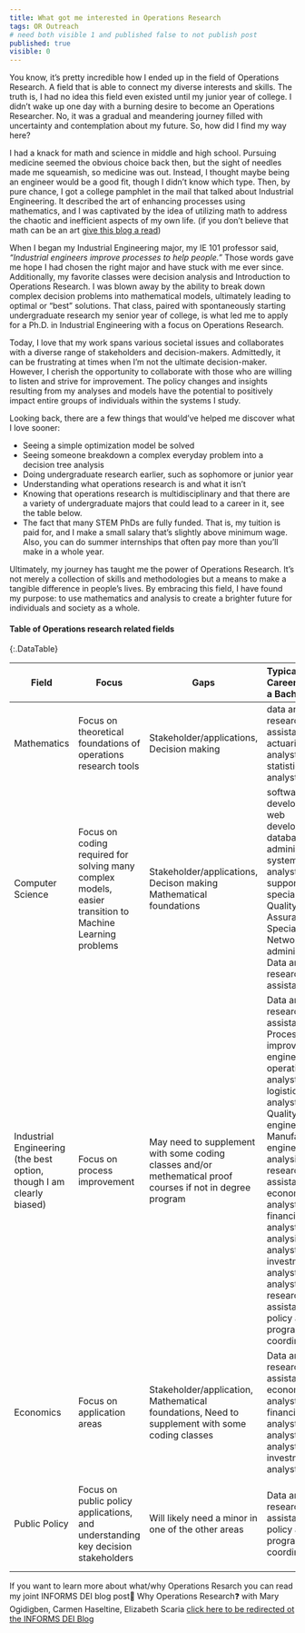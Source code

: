 ```yaml
---
title: What got me interested in Operations Research
tags: OR Outreach
# need both visible 1 and published false to not publish post
published: true
visible: 0
---
```


You know, it’s pretty incredible how I ended up in the field of Operations Research. A field that is able to connect my diverse interests and skills. The truth is, I had no idea this field even existed until my junior year of college. I didn’t wake up one day with a burning desire to become an Operations Researcher. No, it was a gradual and meandering journey filled with uncertainty and contemplation about my future. So, how did I find my way here?

I had a knack for math and science in middle and high school. Pursuing medicine seemed the obvious choice back then, but the sight of needles made me squeamish, so medicine was out. Instead, I thought maybe being an engineer would be a good fit, though I didn’t know which type. Then, by pure chance,  I got a college pamphlet in the mail that talked about Industrial Engineering. It described the art of enhancing processes using mathematics, and I was captivated by the idea of utilizing math to address the chaotic and inefficient aspects of my own life. (if you don’t believe that math can be an art [give this blog a read](https://punkrockor.com/2021/06/24/on-the-art-of-modeling/))

When I began my Industrial Engineering major, my IE 101 professor said, *“Industrial engineers improve processes to help people.”* Those words gave me hope I had chosen the right major and have stuck with me ever since. Additionally, my favorite classes were decision analysis and Introduction to Operations Research. I was blown away by the ability to break down complex decision problems into mathematical models, ultimately leading to optimal or “best” solutions. That class, paired with spontaneously starting undergraduate research my senior year of college, is what led me to apply for a Ph.D. in Industrial Engineering with a focus on Operations Research.

Today, I love that my work spans various societal issues and collaborates with a diverse range of stakeholders and decision-makers. Admittedly, it can be frustrating at times when I’m not the ultimate decision-maker. However, I cherish the opportunity to collaborate with those who are willing to listen and strive for improvement. The policy changes and insights resulting from my analyses and models have the potential to positively impact entire groups of individuals within the systems I study.

Looking back, there are a few things that would’ve helped me discover what I love sooner:

- Seeing a simple optimization model be solved
- Seeing someone breakdown a complex everyday problem into a decision tree analysis
- Doing undergraduate research earlier, such as sophomore or junior year
- Understanding what operations research is and what it isn’t
- Knowing that operations research is multidisciplinary and that there are a variety of undergraduate majors that could lead to a career in it, see the table below.
- The fact that many STEM PhDs are fully funded. That is, my tuition is paid for, and I make a small salary that’s slightly above minimum wage. Also, you can do summer internships that often pay more than you’ll make in a whole year. 

Ultimately, my journey has taught me the power of Operations Research. It’s not merely a collection of skills and methodologies but a means to make a tangible difference in people’s lives. By embracing this field, I have found my purpose: to use mathematics and analysis to create a brighter future for individuals and society as a whole.


<!-- <style>
table th:first-of-type {
    width: 10%;
}
table th:nth-of-type(2) {
    width: 15%;
}
table th:nth-of-type(3) {
    width: 15%;
}
table th:nth-of-type(4) {
    width: 20%;
}
table th:nth-of-type(5) {
    width: 20%;
}
table th:nth-of-type(6) {
    width: 20%
}
</style> -->

#### Table of Operations research related fields

{:.DataTable}


| Field              | Focus                                                                                        | Gaps                                                                                                                 | Typical Careers after a Bachelors  | Typical Careers after a Masters                       | Typical Career after PhD with an OR focus                      |
|--------------------|----------------------------------------------------------------------------------------------|----------------------------------------------------------------------------------------------------------------------|:---------------------------------|:------------------------------------------------------|-----------------------------------------------------|
| Mathematics              | Focus on theoretical foundations of operations research tools                                  | Stakeholder/applications, Decision making                                                                                      | data analyst, research assistant, actuarial analyst,  statistical analyst|  data scientist,  financial analyst,  operations research analyst, risk analyst,  policy analyst,  program coordinator | At a think tank, government agency, or tech company as a: Senior Researcher, Senior Operations Resercher,  Senior Engineer/Statistician/Economist/Policy analyst          OR   In academia, starting as an Assistant Professor |
| Computer Science | Focus on coding required for solving many complex models, easier transition to Machine Learning problems | Stakeholder/applications, Decison making Mathematical foundations                                                                           |  software developer,  web developer,  database administrator,  systems analyst,  IT support specialist,  Quality Assurance Specialist,  Network administrator,  Data analyst,  research assistant |  data scientist,  research and development,  advanced software development,  system architect,  project management|     same as above          |
| Industrial Engineering (the best option, though I am clearly biased) | Focus on process improvement                                                                 | May need to supplement with some coding classes and/or methematical proof courses if not in degree program                                                        |  Data analyst,  research assistant,  Process improvement engineer,  operations analyst,  logistics analyst,  Quality engineer,  Manufacturing engineer,  data analysis,  research assistant,  economic analyst,  financial analyst,  policy analysis,  risk analyst,  investment analyst,  data analyst,  research assistant,  policy analyst,  program coordinator  |  Data scientist,  Consulting,  Process Improvement Analyst,  Operations Manager,  supply chain manager,  operations research analyst,  economic consulting,  operations research analyst,  risk analyst,  policy financial analyst,  advisor/consultant,  research associate |  same as above     |
| Economics        | Focus on application areas                                                                   | Stakeholder/application, Mathematical foundations, Need to supplement with some coding classes                                 |  Data analyst,  research assistant,  economic analyst,  financial analyst,  policy analyst,  risk analyst,  investment analyst |  Data scientist,  research and development,  advanced software development,  system architect,  project management       |             same as above                                                     |
| Public Policy       | Focus on public policy applications, and understanding key decision stakeholders              | Will likely need a minor in one of the other areas                     |  Data analyst,  research assistant,  policy analyst,  program coordinator                                  |  Data scientist,  Consulting,  Process Improvement Analyst,  Operations Manager,  supply chain manager                  |                     same as above                                             |


<!-- | Mathematics              | Focus on theoretical foundations of operations research tools                                  | Stakeholder/applications, Decision making                                                                                      | <ul><li>data analyst</li><li>research assistant</li><li>actuarial analyst</li><li> statistical analyst</li></ul>| <ul><li> data scientist </li><li> financial analyst </li><li> operations research analyst </li><li>risk analyst </li><li> policy analyst </li><li> program coordinator</li></ul>  | At a think tank, government agency, or tech company as a  |
| Computer Science | Focus on coding required for solving many complex models, easier transition to Machine Learning problems | Stakeholder/applications, Decison making Mathematical foundations                                                                           | <ul><li> software developer </li><li> web developer </li><li> database administrator </li><li> systems analyst </li><li> IT support specialist </li><li> Quality Assurance Specialist </li><li> Network administrator </li><li> Data analyst </li><li> research assistant </li></ul> | <ul><li> data scientist </li><li> research and development </li><li> advanced software development </li><li> system architect </li><li> project management</li></ul>|^^ <ul><ul><li>Senior Researcher</li><li>Senior Operations Resercher</li><li> Senior Engineer </li><li> Senior Statistician </li><li> Senior Mathematician </li><li> Senior Economist </li><li> Senior Policy analyst </li></ul></ul>                                                            |
| Industrial Engineering (the best option, though I am clearly biased) | Focus on process improvement                                                                 | May need to supplement with some coding classes and/or methematical proof courses if not in degree program                                                        | <ul><li> Data analyst </li><li> research assistant </li><li> Process improvement engineer </li><li> operations analyst </li><li> logistics analyst </li><li> Quality engineer </li><li> Manufacturing engineer </li><li> data analysis </li><li> research assistant </li><li> economic analyst </li><li> financial analyst </li><li> policy analysis </li><li> risk analyst </li><li> investment analyst </li><li> data analyst </li><li> research assistant </li><li> policy analyst </li><li> program coordinator </li></ul> | <ul><li> Data scientist </li><li> Consulting </li><li> Process Improvement Analyst </li><li> Operations Manager </li><li> supply chain manager </li><li> operations research analyst </li><li> economic consulting </li><li> operations research analyst </li><li> risk analyst </li><li> policy financial analyst </li><li> advisor/consultant </li><li> research associate </li></ul>|^^ In academia, starting as an Assistant Professor   |
| Economics        | Focus on application areas                                                                   | Stakeholder/application, Mathematical foundations, Need to supplement with some coding classes                                 | <ul><li> Data analyst </li><li> research assistant </li><li> economic analyst </li><li> financial analyst </li><li> policy analyst </li><li> risk analyst </li><li> investment analyst </li></ul>| <ul><li> Data scientist </li><li> research and development </li><li> advanced software development </li><li> system architect </li><li> project management         </li></ul>|^^                                                               |
| Public Policy       | Focus on public policy applications, and understanding key decision stakeholders              | Will likely need a minor in one of the other areas                     | <ul><li> Data analyst </li><li> research assistant </li><li> policy analyst </li><li> program coordinator                                  | <ul><li> Data scientist </li><li> Consulting </li><li> Process Improvement Analyst </li><li> Operations Manager </li><li> supply chain manager    </li></ul>                 |^^                                                               | -->

If you want to learn more about what/why Operations Resarch you can read my joint INFORMS DEI blog post🤔 Why Operations Research❓
with Mary Ogidigben, Carmen Haseltine, Elizabeth Scaria [ click here to be redirected ot the INFORMS DEI Blog](https://connect.informs.org/diversity/diversity-blog/why-operations-research)
